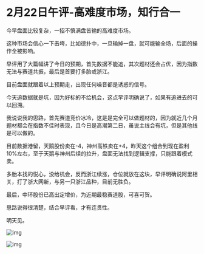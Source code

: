 # 2月22日午评-高难度市场，知行合一

今早盘面比较复杂，一招不慎满盘皆输的高难度​市场。



这种市场会信心一下击垮，比如德扑中，一旦输掉一盘，就可能输全场，​后面的操作全被影响。



早评用了大篇幅讲了今日的预期，首先数据不能追，其次题材还会占优，因为指数无法与赛道共振，最后是首要打多胎或浙江。



目前盘面就跟着以上预期走，出现任何噪音都是​诱惑的信号。



今天追数据就是坑，因为好标的不给机会，这点早评明确说了，如果有追进去的可以回溯。



我说说我的思路，首先赛道竞价冰冷，这是是完全可以做题材的，因为就近几个月题材都会在指数不佳时表现，且今日是高潮第二日，虽说主线会有坑，但是​其他线是可以做的。



目前数据港留，天鹅股份卖在-4，神州高铁卖在+4，昨天这个组合到现在盈利10%左右，至于天鹅与神州后续的拉升，盘面无法找到逻辑支撑，​只能跟着模式卖。



多胎本找的悦心，没给机会，反而浙江续涨，仓位就放在这块，早评明确说阿里相关，打了浙大网新，与另一只浙江品种，目前​无胜负。



最后，中环股份已高出定增价，为近期最稳赛道股，​可喜可贺。



思路说得很清楚，结合早评看，​才有连贯性。



明天见。

![img](https://pica.zhimg.com/80/v2-403a5003c504a6db49a66da7067b70cd_1440w.jpg?source=d16d100b)

![img](https://pic3.zhimg.com/80/v2-cb961762ba1e57748390d4839a093f95_1440w.jpg?source=d16d100b)
